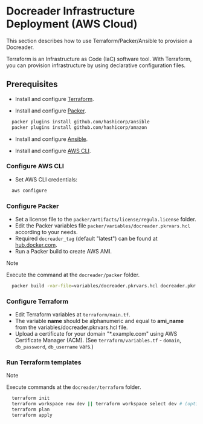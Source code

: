 # Docreader Infrastructure Deployment (AWS Cloud)

This section describes how to use Terraform/Packer/Ansible to provision a Docreader.

Terraform is an Infrastructure as Code (IaC) software tool. With Terraform, you can provision infrastructure by using declarative configuration files.

## Prerequisites

- Install and configure [Terraform](https://www.terraform.io/downloads.html).

- Install and configure [Packer](https://developer.hashicorp.com/packer/downloads).
  
```bash
  packer plugins install github.com/hashicorp/ansible
  packer plugins install github.com/hashicorp/amazon
```

- Install and configure [Ansible](https://docs.ansible.com/ansible/latest/installation_guide/installation_distros.html).

- Install and configure [AWS CLI](https://docs.aws.amazon.com/cli/latest/userguide/install-cliv2.html).

### Configure AWS CLI

- Set AWS CLI credentials:
```bash
  aws configure
```

### Configure Packer

- Set a license file to the `packer/artifacts/license/regula.license` folder.
- Edit the Packer variables file `packer/variables/docreader.pkrvars.hcl` according to your needs.
- Required `docreader_tag` (default "latest") can be found at [hub.docker.com](https://hub.docker.com/r/regulaforensics/docreader/tags).
- Run a Packer build to create AWS AMI.

> [!NOTE]
> Execute the command at the `docreader/packer` folder.

```bash
  packer build -var-file=variables/docreader.pkrvars.hcl docreader.pkr.hcl
```

### Configure Terraform

- Edit Terraform variables at `terraform/main.tf`.
- The variable **name** should be alphanumeric and equal to **ami_name** from the variables/docreader.pkrvars.hcl file.
- Upload a certificate for your domain "*.example.com" using AWS Certificate Manager (ACM). (See `terraform/variables.tf` - `domain`, `db_password`, `db_username` vars.)


### Run Terraform templates

> [!NOTE]
> Execute commands at the `docreader/terraform` folder.

```bash
  terraform init
  terraform workspace new dev || terraform workspace select dev # (optional).
  terraform plan
  terraform apply
```
